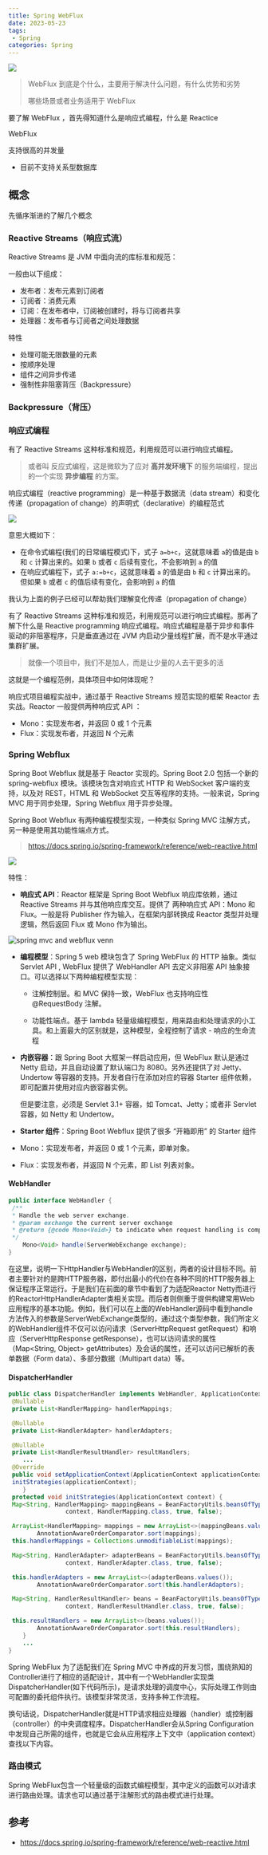 ```yaml
---
title: Spring WebFlux
date: 2023-05-23
tags: 
 - Spring
categories: Spring
---
```


![](https://img.starfish.ink/spring/springwebflux-banner.svg)

> WebFlux 到底是个什么，主要用于解决什么问题，有什么优势和劣势
>
> 哪些场景或者业务适用于 WebFlux



要了解 WebFlux ，首先得知道什么是响应式编程，什么是 Reactice

WebFlux

支持很高的并发量

- 目前不支持关系型数据库

## 概念

先循序渐进的了解几个概念



### Reactive Streams（响应式流）

Reactive Streams 是 JVM 中面向流的库标准和规范：

一般由以下组成：

- 发布者：发布元素到订阅者
- 订阅者：消费元素
- 订阅：在发布者中，订阅被创建时，将与订阅者共享
- 处理器：发布者与订阅者之间处理数据

特性

- 处理可能无限数量的元素
- 按顺序处理
- 组件之间异步传递
- 强制性非阻塞背压（Backpressure）



### Backpressure（背压）



### 响应式编程

有了 Reactive Streams 这种标准和规范，利用规范可以进行响应式编程。

> 或者叫 反应式编程，这是微软为了应对 **高并发环境下** 的服务端编程，提出的一个实现 **异步编程** 的方案。

响应式编程（reactive programming）是一种基于数据流（data stream）和变化传递（propagation of change）的声明式（declarative）的编程范式

![](https://img-blog.csdnimg.cn/img_convert/92e5f1d2718e8e952ddcd160e819fad1.png)

意思大概如下：

- 在命令式编程(我们的日常编程模式)下，式子 `a=b+c`，这就意味着 `a`的值是由 `b` 和 `c` 计算出来的。如果 `b` 或者 `c` 后续有变化，不会影响到 `a` 的值
- 在响应式编程下，式子 `a:=b+c`，这就意味着 `a` 的值是由 `b` 和 `c` 计算出来的。但如果 `b` 或者 `c` 的值后续有变化，会影响到 `a` 的值

我认为上面的例子已经可以帮助我们理解变化传递（propagation of change）





有了 Reactive Streams 这种标准和规范，利用规范可以进行响应式编程。那再了解下什么是 Reactive programming 响应式编程。响应式编程是基于异步和事件驱动的非阻塞程序，只是垂直通过在 JVM 内启动少量线程扩展，而不是水平通过集群扩展。

> 就像一个项目中，我们不是加人，而是让少量的人去干更多的活

这就是一个编程范例，具体项目中如何体现呢？

响应式项目编程实战中，通过基于 Reactive Streams 规范实现的框架 Reactor 去实战。Reactor 一般提供两种响应式 API ：

- Mono：实现发布者，并返回 0 或 1 个元素
- Flux：实现发布者，并返回 N 个元素



### Spring Webflux

Spring Boot Webflux 就是基于 Reactor 实现的。Spring Boot 2.0 包括一个新的 spring-webflux 模块。该模块包含对响应式 HTTP 和 WebSocket 客户端的支持，以及对 REST，HTML 和 WebSocket 交互等程序的支持。一般来说，Spring MVC 用于同步处理，Spring Webflux 用于异步处理。

Spring Boot Webflux 有两种编程模型实现，一种类似 Spring MVC 注解方式，另一种是使用其功能性端点方式。





> https://docs.spring.io/spring-framework/reference/web-reactive.html

![](https://img.starfish.ink/spring/spring-framework-doc.png)



特性：

- **响应式 API**：Reactor 框架是 Spring Boot Webflux 响应库依赖，通过 Reactive Streams 并与其他响应库交互。提供了 两种响应式 API：Mono 和 Flux。一般是将 Publisher 作为输入，在框架内部转换成 Reactor 类型并处理逻辑，然后返回 Flux 或 Mono 作为输出。

![spring mvc and webflux venn](https://docs.spring.io/spring-framework/reference/_images/spring-mvc-and-webflux-venn.png)

- **编程模型**：Spring 5 web 模块包含了 Spring WebFlux 的 HTTP 抽象。类似 Servlet API , WebFlux 提供了 WebHandler API 去定义非阻塞 API 抽象接口。可以选择以下两种编程模型实现：

  - 注解控制层。和 MVC 保持一致，WebFlux 也支持响应性 @RequestBody 注解。

  - 功能性端点。基于 lambda 轻量级编程模型，用来路由和处理请求的小工具。和上面最大的区别就是，这种模型，全程控制了请求 - 响应的生命流程

- **内嵌容器**：跟 Spring Boot 大框架一样启动应用，但 WebFlux 默认是通过 Netty 启动，并且自动设置了默认端口为 8080。另外还提供了对 Jetty、Undertow 等容器的支持。开发者自行在添加对应的容器 Starter 组件依赖，即可配置并使用对应内嵌容器实例。

  但是要注意，必须是 Servlet 3.1+ 容器，如 Tomcat、Jetty；或者非 Servlet 容器，如 Netty 和 Undertow。

- **Starter 组件**：Spring Boot Webflux 提供了很多 “开箱即用” 的 Starter 组件





- Mono：实现发布者，并返回 0 或 1 个元素，即单对象。

- Flux：实现发布者，并返回 N 个元素，即 List 列表对象。



#### WebHandler

```java
public interface WebHandler {
 /**
 * Handle the web server exchange.
 * @param exchange the current server exchange
 * @return {@code Mono<Void>} to indicate when request handling is complete
 */
    Mono<Void> handle(ServerWebExchange exchange);
}
```

在这里，说明一下HttpHandler与WebHandler的区别，两者的设计目标不同。前者主要针对的是跨HTTP服务器，即付出最小的代价在各种不同的HTTP服务器上保证程序正常运行。于是我们在前面的章节中看到了为适配Reactor Netty而进行的ReactorHttpHandlerAdapter类相关实现。而后者则侧重于提供构建常用Web应用程序的基本功能。例如，我们可以在上面的WebHandler源码中看到handle方法传入的参数是ServerWebExchange类型的，通过这个类型参数，我们所定义的WebHandler组件不仅可以访问请求（ServerHttpRequest getRequest）和响应（ServerHttpResponse getResponse），也可以访问请求的属性（Map<String, Object> getAttributes）及会话的属性，还可以访问已解析的表单数据（Form data）、多部分数据（Multipart data）等。



#### DispatcherHandler

```java
public class DispatcherHandler implements WebHandler, ApplicationContextAware {
 @Nullable
 private List<HandlerMapping> handlerMappings;

 @Nullable
 private List<HandlerAdapter> handlerAdapters;

 @Nullable
 private List<HandlerResultHandler> resultHandlers;
    ...
 @Override
 public void setApplicationContext(ApplicationContext applicationContext) {
 initStrategies(applicationContext);
    }
 protected void initStrategies(ApplicationContext context) {
 Map<String, HandlerMapping> mappingBeans = BeanFactoryUtils.beansOfTypeIncludingAncestors(
                context, HandlerMapping.class, true, false);

 ArrayList<HandlerMapping> mappings = new ArrayList<>(mappingBeans.values());
        AnnotationAwareOrderComparator.sort(mappings);
 this.handlerMappings = Collections.unmodifiableList(mappings);

 Map<String, HandlerAdapter> adapterBeans = BeanFactoryUtils.beansOfTypeIncludingAncestors(
                context, HandlerAdapter.class, true, false);

 this.handlerAdapters = new ArrayList<>(adapterBeans.values());
        AnnotationAwareOrderComparator.sort(this.handlerAdapters);

 Map<String, HandlerResultHandler> beans = BeanFactoryUtils.beansOfTypeIncludingAncestors(
                context, HandlerResultHandler.class, true, false);

 this.resultHandlers = new ArrayList<>(beans.values());
        AnnotationAwareOrderComparator.sort(this.resultHandlers);
    }
    ...
}
```

Spring WebFlux 为了适配我们在 Spring MVC 中养成的开发习惯，围绕熟知的Controller进行了相应的适配设计，其中有一个WebHandler实现类DispatcherHandler(如下代码所示)，是请求处理的调度中心，实际处理工作则由可配置的委托组件执行。该模型非常灵活，支持多种工作流程。

换句话说，DispatcherHandler就是HTTP请求相应处理器（handler）或控制器（controller）的中央调度程序。DispatcherHandler会从Spring Configuration中发现自己所需的组件，也就是它会从应用程序上下文中（application context）查找以下内容。

### 路由模式

Spring WebFlux包含一个轻量级的函数式编程模型，其中定义的函数可以对请求进行路由处理。请求也可以通过基于注解形式的路由模式进行处理。







## 参考

- https://docs.spring.io/spring-framework/reference/web-reactive.html